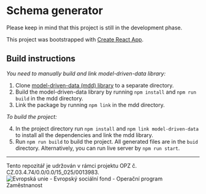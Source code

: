 Schema generator
================

Please keep in mind that this project is still in the development phase.

This project was bootstrapped with [Create React App](https://github.com/facebook/create-react-app).

## Build instructions

_You need to manually build and link model-driven-data library:_

1. Clone [model-driven-data (mdd) library](https://github.com/sstenchlak/model-driven-data) to a separate directory.
2. Build the model-driven-data library by running `npm install` and `npm run build` in the mdd directory.
3. Link the package by running `npm link` in the mdd directory.

_To build the project:_

4. In the project directory run `npm install` and `npm link model-driven-data` to install all the dependencies and link the mdd library.
5. Run `npm run build` to build the project. All generated files are in the `buid` directory.
   Alternatively, you can run live server by `npm run start`.
   
---

Tento repozitář je udržován v rámci projektu OPZ č. CZ.03.4.74/0.0/0.0/15_025/0013983.
![Evropská unie - Evropský sociální fond - Operační program Zaměstnanost](https://data.gov.cz/images/ozp_logo_cz.jpg)
